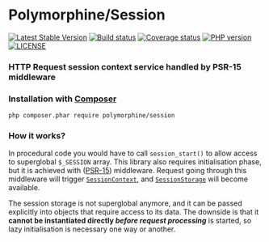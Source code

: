 # Polymorphine/Session
[![Latest Stable Version](https://poser.pugx.org/polymorphine/session/version)](https://packagist.org/packages/polymorphine/session)
[![Build status](https://github.com/polymorphine/session/workflows/build/badge.svg)](https://github.com/polymorphine/session/actions)
[![Coverage status](https://coveralls.io/repos/github/polymorphine/session/badge.svg?branch=develop)](https://coveralls.io/github/polymorphine/session?branch=develop)
[![PHP version](https://img.shields.io/packagist/php-v/polymorphine/session.svg)](https://packagist.org/packages/polymorphine/session)
[![LICENSE](https://img.shields.io/github/license/polymorphine/session.svg?color=blue)](LICENSE)
### HTTP Request session context service handled by PSR-15 middleware

### Installation with [Composer](https://getcomposer.org/)
    php composer.phar require polymorphine/session

### How it works?

In procedural code you would have to call `session_start()` to allow access to superglobal `$_SESSION` array.
This library also requires initialisation phase, but it is achieved with ([PSR-15](https://www.php-fig.org/psr/psr-15/)) middleware.
Request going through this middleware will trigger [`SessionContext`](src/SessionContext.php),
and [`SessionStorage`](src/SessionStorage.php) will become available.

The session storage is not superglobal anymore, and it can be passed explicitly into objects
that require access to its data. The downside is that it **cannot be instantiated directly
_before request processing_** is started, so lazy initialisation is necessary one way or another.

